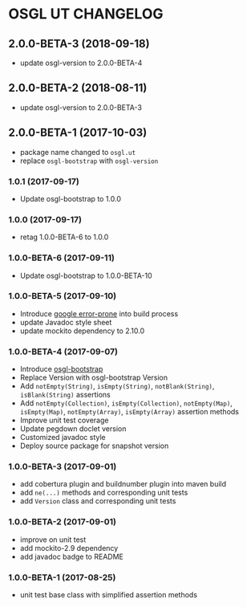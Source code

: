 # OSGL UT CHANGELOG

## 2.0.0-BETA-3 (2018-09-18)
* update osgl-version to 2.0.0-BETA-4

## 2.0.0-BETA-2 (2018-08-11)
* update osgl-version to 2.0.0-BETA-3

## 2.0.0-BETA-1 (2017-10-03)
* package name changed to `osgl.ut`
* replace `osgl-bootstrap` with `osgl-version`

### 1.0.1 (2017-09-17)
* Update osgl-bootstrap to 1.0.0

### 1.0.0 (2017-09-17)
* retag 1.0.0-BETA-6 to 1.0.0

### 1.0.0-BETA-6 (2017-09-11)
* Update osgl-bootstrap to 1.0.0-BETA-10

### 1.0.0-BETA-5 (2017-09-10)
* Introduce [google error-prone](https://github.com/google/error-prone) into build process
* update Javadoc style sheet
* update mockito dependency to 2.10.0

### 1.0.0-BETA-4 (2017-09-07)
* Introduce [osgl-bootstrap](https://github.com/osglworks/java-osgl-bootstrap)
* Replace Version with osgl-bootstrap Version
* Add `notEmpty(String)`, `isEmpty(String)`, `notBlank(String)`, `isBlank(String)` assertions
* Add `notEmpty(Collection)`, `isEmpty(Collection)`, `notEmpty(Map)`, `isEmpty(Map)`, `notEmpty(Array)`, `isEmpty(Array)` assertion methods
* Improve unit test coverage
* Update pegdown doclet version
* Customized javadoc style
* Deploy source package for snapshot version

### 1.0.0-BETA-3 (2017-09-01)
* add cobertura plugin and buildnumber plugin into maven build
* add `ne(...)` methods and corresponding unit tests
* add `Version` class and corresponding unit tests

### 1.0.0-BETA-2 (2017-09-01)
* improve on unit test
* add mockito-2.9 dependency
* add javadoc badge to README

### 1.0.0-BETA-1 (2017-08-25) 
* unit test base class with simplified assertion methods
